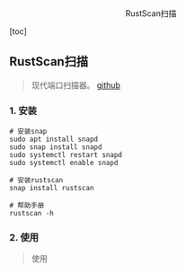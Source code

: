 <center>RustScan扫描</center>





[toc]









## RustScan扫描

> 现代端口扫描器。 [github](https://github.com/RustScan/RustScan)







### 1. 安装

```shell
# 安装snap
sudo apt install snapd
sudo snap install snapd
sudo systemctl restart snapd
sudo systemctl enable snapd

# 安装rustscan
snap install rustscan 

# 帮助手册
rustscan -h
```







### 2. 使用

> 使用

```shell

```





